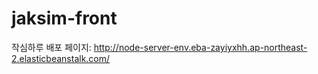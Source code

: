 # jaksim-front

작심하루 배포 페이지: http://node-server-env.eba-zayiyxhh.ap-northeast-2.elasticbeanstalk.com/
